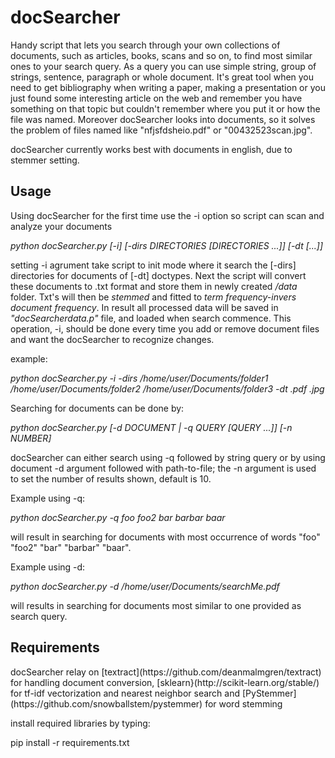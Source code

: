 <h1> docSearcher </h1>
Handy script that lets you search through your own collections of documents, such as articles, books, scans and so on, to find most similar ones to your search query. As a query you can use simple string, group of strings, sentence, paragraph or whole document. It's great tool when you need to get bibliography when writing a paper, making a presentation or you just found some interesting article on the web and remember you have something on that topic but couldn't remember where you put it or how the file was named. Moreover docSearcher looks into documents, so it solves the problem of files named like "nfjsfdsheio.pdf" or "00432523scan.jpg".

docSearcher currently works best with documents in english, due to stemmer setting.
<h2>Usage</h2>
Using docSearcher for the first time use the -i option so script can scan and analyze your documents


*python docSearcher.py [-i] [-dirs DIRECTORIES [DIRECTORIES ...]] [-dt  [...]]*

setting -i agrument take script to init mode where it search the [-dirs] directories for documents of [-dt] doctypes. Next the script will convert these documents to .txt format and store them in newly created */data* folder. Txt's will then be *stemmed* and fitted to *term frequency-invers document frequency*. In result all processed data will be saved in *"docSearcherdata.p"* file, and loaded when search commence. This operation, -i, should be done every time you add or remove document files and want the docSearcher to recognize changes.

example:

*python docSearcher.py -i -dirs /home/user/Documents/folder1  /home/user/Documents/folder2  /home/user/Documents/folder3 -dt .pdf .jpg*

Searching for documents can be done by:

*python docSearcher.py [-d DOCUMENT | -q QUERY [QUERY ...]] [-n NUMBER]*

docSearcher can either search using -q followed by string query or by using document -d argument followed with path-to-file; the -n argument is used to set the number of results shown, default is 10.

Example using -q:

*python docSearcher.py -q foo foo2 bar barbar baar*

will result in searching for documents with most occurrence of words "foo" "foo2" "bar" "barbar" "baar".

Example using -d:

*python docSearcher.py -d /home/user/Documents/searchMe.pdf*

will results in searching for documents most similar to one provided as search query.

<h2>Requirements</h2>
docSearcher relay on [textract](https://github.com/deanmalmgren/textract) for handling document conversion, [sklearn}(http://scikit-learn.org/stable/) for tf-idf vectorization and nearest neighbor search and [PyStemmer](https://github.com/snowballstem/pystemmer) for word stemming

install required libraries by typing:

pip install -r requirements.txt
